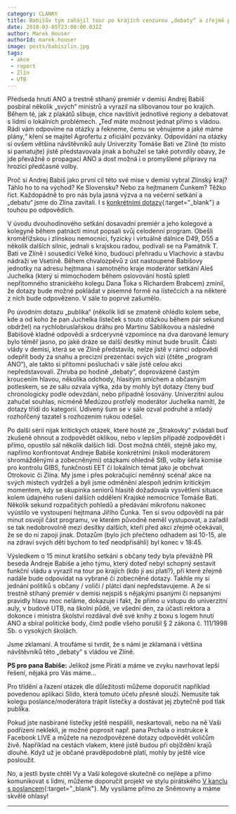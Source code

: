 ```yaml
---
category: CLANKY
title: Babišův tým zahájil tour po krajích cenzurou „debaty“ a zřejmě porušil i zákon
date: 2018-03-05T23:00:00.032Z
author: Marek Houser
authorId: marek.houser
image: posts/babiszlin.jpg
tags: 
 - akce 
 - report 
 - Zlín 
 - UTB
---
```

Předseda hnutí ANO a trestně stíhaný premiér v demisi Andrej Babiš posbíral několik „svých“ ministrů a vyrazil na slibovanou tour po krajích. Během té, jak z plakátů slibuje, chce navštívit jednotlivé regiony a debatovat s lidmi o lokálních problémech. „Teď máte možnost jednat přímo s vládou. Rádi vám odpovíme na otázky a řekneme, čemu se věnujeme a jaké máme plány,“ kření se majitel Agrofertu z oficiální pozvánky. Odpovídání na otázky si ovšem většina návštěvníků auly Univerzity Tomáše Bati ve Zlíně (to místo si pamatujte) jistě představovala jinak a bohužel se také potvrdily obavy, že jde převážně o propagaci ANO a dost možná i o promyšlené přípravy na hrozící předčasné volby.

Proč si Andrej Babiš jako první cíl této své mise v demisi vybral Zlínský kraj? Táhlo ho to na východ? Ke Slovensku? Nebo za hejtmanem Čunkem? Těžko říct. Každopádně to pro nás byla jasná výzva a na večerní setkání a „debatu“ jsme do Zlína zavítali. I s [konkrétními dotazy](https://www.facebook.com/marrahouser/posts/1768555079831701){:target="_blank"} a touhou po odpovědích.

V úvodu dvouhodinového setkání dosavadní premiér a jeho kolegové a kolegyně během patnácti minut popsali svůj celodenní program. Obešli kroměřížskou i zlínskou nemocnici, fyzicky i virtuálně dálnice D49, D55 a několik dalších silnic, jednali s krajskou radou, podívali se na Památník T. Bati ve Zlíně i sousedící Velké kino, budoucí přehradu u Vlachovic a stavbu nádraží ve Vsetíně. Během chvalozpěvů z úst nastoupené Babišovy jednotky na adresu hejtmana i samotného kraje moderátor setkání Aleš Juchelka (který si mimochodem během oslovování hostů spletl nepřítomného stranického kolegu Dana Ťoka s Richardem Brabcem) zmínil, že dotazy bude možné pokládat v písemné formě na lístečcích a na některé z nich bude odpovězeno. V sále to poprvé zašumělo.

Po úvodním dotazu „publika“ (několik lidí se zmateně ohlédlo kolem sebe, kde a od koho že pan Juchelka lísteček s touto otázkou během pár sekund obdržel) na rychlobruslařskou dráhu pro Martinu Sáblíkovou a následné Babišově kladné odpovědi a srdceryvné vzpomínce na dva darované lemury bylo téměř jasno, po jaké dráze se další desítky minut bude bruslit. Části vlády v demisi, která se ve Zlíně představila, nelze jistě v rámci odpovědí odepřít body za snahu a precizní prezentaci svých vizí (čtěte „program ANO“), ale takto si přítomní posluchači v sále jistě celou akci nepředstavovali. Zhruba po hodině „debaty“, doprovázené častým kroucením hlavou, několika odchody, hlasitým smíchem a občasným potleskem, se ze sálu ozvala výtka, zda by mohly být dotazy čteny buď chronologicky podle odevzdání, nebo případně losovány. Univerzitní aulou zahučel souhlas, nicméně Medúzou protřelý moderátor Juchelka namítl, že dotazy třídí do kategorií. Udivený šum se v sále ozval podruhé a mladý rozhořčený tazatel s rozhozením rukou odešel.

Po další sérii nijak kritických otázek, které hosté ze „Strakovky“ zvládali buď zkušeně ohnout a zodpovědět oklikou, nebo v lepším případě zodpovědět i přímo, opustilo sál několik dalších lidí. Dost možná chtěli, stejně jako my, napřímo konfrontovat Andreje Babiše konkrétními (nikoli moderátorem shromážděnými a zobecněnými) otázkami ohledně StB, volby šéfa komise pro kontrolu GIBS, funkčnosti EET či lokálních témat jako je obchvat Otrokovic či Zlína. My jsme i přes pokračující neměnný scénář akce na svých místech vydrželi a byli jsme odměnění alespoň jedním kritickým momentem, kdy se skupinka seniorů hlasitě dožadovala vysvětlení situace kolem údajného rušení dalších oddělení Krajské nemocnice Tomáše Bati. Několik sekund rozpačitých pohledů a předávání mikrofonu nakonec vyústilo ve vystoupení hejtmana Jiřího Čunka. Ten si svou odpovědí na pár minut osvojil část programu, ve kterém původně neměl vystupovat, a zařadil se tak nedobrovolně mezi desítky dalších, kteří před akcí zřejmě očekávali, že se do ní zapojí jinak. Dotazům (bylo jich přečteno odhadem asi 10-15, ale na zdraví svých dětí bychom to teď neodpřisáhli) byl konec v 18:45.

Výsledkem o 15 minut kratšího setkání s občany tedy byla převážně PR beseda Andreje Babiše a jeho týmu, který doteď nebyl schopný sestavit funkční vládu a vyrazil na tour po krajích (kdo ji asi platí?), při které zřejmě nadále bude odpovídat na vybrané či zobecněné dotazy. Takhle my si jednání politiků s občany / voliči / plátci daní nepředstavujeme. A že si trestně stíhaný premiér v demisi nejspíš s nějakými psanými či nepsanými pravidly hlavu moc neláme, dokazuje i fakt, že přímo u vstupu do univerzitní auly, v budově UTB, na školní půdě, ve všední den, za účasti rektora a dokonce i ministra školství rozdával dvě své knihy z boxu s logem hnutí ANO a sbíral politické body, čímž podle všeho porušil § 2 zákona č. 111/1998 Sb. o vysokých školách.

Jsme zklamaní. A troufáme si tvrdit, že s námi je zklamaná i většina návštěvníků této „debaty“ s vládou ve Zlíně.

**PS pro pana Babiše:** Jelikož jsme Piráti a máme ve zvyku navrhovat lepší řešení, nějaká pro Vás máme…

Pro třídění a řazení otázek dle důležitosti můžeme doporučit například povedenou aplikaci Slido, která tomuto účelu přesně slouží. Nemusíte tak kolegu poslance/moderátora trápit lístečky a dostávat jej zbytečně pod tlak publika.

Pokud jste nasbírané lístečky ještě nespálili, neskartovali, nebo na ně Vaši podřízení neklekli, je možné poprosit např. pana Prchala o instrukce k Facebook LIVE a můžete na nezodpovězené dotazy odpovědět voličům živě. Například na cestách vlakem, které jistě budou při objíždění krajů dlouhé. Když už je občané pravděpodobně platí, mohly by ještě více posloužit.

No, a jestli byste chtěl Vy a Vaši kolegové skutečně co nejlépe a přímo komunikovat s lidmi, můžeme doporučit projekt ve stylu pirátského [V kanclu s poslancem](https://www.facebook.com/groups/332114030527834/){:target="_blank"}. My vysíláme přímo ze Sněmovny a máme skvělé ohlasy!

- - -
